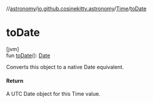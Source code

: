//[astronomy](../../../index.md)/[io.github.cosinekitty.astronomy](../index.md)/[Time](index.md)/[toDate](to-date.md)

# toDate

[jvm]\
fun [toDate](to-date.md)(): [Date](https://docs.oracle.com/javase/8/docs/api/java/util/Date.html)

Converts this object to a native Date equivalent.

#### Return

A UTC Date object for this Time value.
